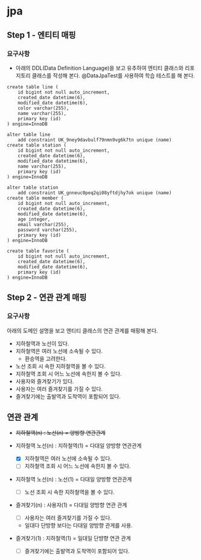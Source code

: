 # jpa

## Step 1 - 엔티티 매핑 

### 요구사항 
- 아래의 DDL(Data Definition Language)을 보고 유추하여 엔티티 클래스와 리포지토리 클래스를 작성해 본다. @DataJpaTest를 사용하여 학습 테스트를 해 본다.
```text
create table line (
    id bigint not null auto_increment,
    created_date datetime(6),
    modified_date datetime(6),
    color varchar(255),
    name varchar(255),
    primary key (id)
) engine=InnoDB
```
```text
alter table line
    add constraint UK_9ney9davbulf79nmn9vg6k7tn unique (name)
create table station (
    id bigint not null auto_increment,
    created_date datetime(6),
    modified_date datetime(6),
    name varchar(255),
    primary key (id)
) engine=InnoDB
```
```text
alter table station 
    add constraint UK_gnneuc0peq2qi08yftdjhy7ok unique (name)
create table member (
    id bigint not null auto_increment,
    created_date datetime(6),
    modified_date datetime(6),
    age integer,
    email varchar(255),
    password varchar(255),
    primary key (id)
) engine=InnoDB
```
```text
create table favorite (
    id bigint not null auto_increment,
    created_date datetime(6),
    modified_date datetime(6),
    primary key (id)
) engine=InnoDB
```

## Step 2 - 연관 관계 매핑

### 요구사항
아래의 도메인 설명을 보고 엔티티 클래스의 연관 관계를 매핑해 본다.

- 지하철역과 노선이 있다.
- 지하철역은 여러 노선에 소속될 수 있다.
    - 환승역을 고려한다.
- 노선 조회 시 속한 지하철역을 볼 수 있다.
- 지하철역 조회 시 어느 노선에 속한지 볼 수 있다.
- 사용자와 즐겨찾기가 있다.
- 사용자는 여러 즐겨찾기를 가질 수 있다.
- 즐겨찾기에는 출발역과 도착역이 포함되어 있다.

## 연관 관계
- ~~지하철역(n) : 노선(n) = 양방향 연관관계~~

- 지하철역 노선(n) : 지하철역(1) = 다대일 양방향 연관관계
    - [X] 지하철역은 여러 노선에 소속될 수 있다.
    - [ ] 지하철역 조회 시 어느 노선에 속한지 볼 수 있다.

- 지하철역 노선(n) : 노선(1) = 다대일 양방향 연관관계
    - [ ] 노선 조회 시 속한 지하철역을 볼 수 있다.
    
- 즐겨찾기(n) : 사용자(1) = 다대일 양방향 연관 관계
    - [ ] 사용자는 여러 즐겨찾기를 가질 수 있다.
    - 일대다 단방향 보다는 다대일 양방향 관게를 사용.
    
- 즐겨찾기(1) : 지하철역(1) = 일대일 단뱡향 연관 관계
    - [ ] 즐겨찾기에는 출발역과 도착역이 포함되어 있다.

